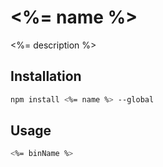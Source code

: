 # <%= name %>

<%= description %>

## Installation

```sh
npm install <%= name %> --global
```


## Usage

```sh
<%= binName %>
```
